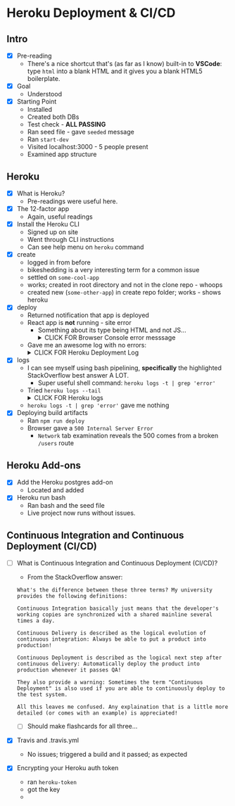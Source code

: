 # Heroku Deployment & CI/CD

## Intro

- [x] Pre-reading
  - There's a nice shortcut that's (as far as I know) built-in to **VSCode**: type `html` into a blank HTML and it gives you a blank HTML5 boilerplate.
- [x] Goal
  - Understood
- [x] Starting Point
  - Installed
  - Created both DBs
  - Test check - **ALL PASSING**
  - Ran seed file - gave `seeded` message
  - Ran `start-dev`
  - Visited localhost:3000 - 5 people present
  - Examined app structure

## Heroku

- [x] What is Heroku?
  - Pre-readings were useful here.
- [x] The 12-factor app
  - Again, useful readings
- [x] Install the Heroku CLI
  - Signed up on site
  - Went through CLI instructions
  - Can see help menu on `heroku` command
- [x] create
  - logged in from before
  - bikeshedding is a very interesting term for a common issue
  - settled on `some-cool-app`
  - works; created in root directory and not in the clone repo - whoops
  - created new (`some-other-app`) in create repo folder; works - shows heroku
- [x] deploy
  - Returned notification that app is deployed
  - React app is **not** running - site error
    - Something about its type being HTML and not JS...
      <details>
      <summary>CLICK FOR Browser Console error messsage</summary>
      ```
      some-other-app.herokuapp.com/:1 Refused to execute script from 'https://some-other-app.herokuapp.com/bundle.js' because its MIME type ('text/html') is not executable, and strict MIME type checking is enabled.
      ```
      </details>
  - Gave me an awesome log with no errors:
    <details>
    <summary>CLICK FOR Heroku Deployment Log</summary>
    ```
    0:50 -> Colombo -> ~/Google Drive/FS/Review-Week/PairExercise.Deployment.Solution ->  master -> git push heroku master
    Enumerating objects: 115, done.
    Counting objects: 100% (115/115), done.
    Delta compression using up to 4 threads
    Compressing objects: 100% (70/70), done.
    Writing objects: 100% (115/115), 733.89 KiB | 52.42 MiB/s, done.
    Total 115 (delta 41), reused 115 (delta 41)
    remote: Compressing source files... done.
    remote: Building source:
    remote:
    remote: -----> Node.js app detected
    remote:
    remote: -----> Creating runtime environment
    remote:
    remote:        NPM_CONFIG_LOGLEVEL=error
    remote:        NODE_ENV=production
    remote:        NODE_MODULES_CACHE=true
    remote:        NODE_VERBOSE=false
    remote:
    remote: -----> Installing binaries
    remote:        engines.node (package.json):  unspecified
    remote:        engines.npm (package.json):   unspecified (use default)
    remote:
    remote:        Resolving node version 8.x...
    remote:        Downloading and installing node 8.12.0...
    remote:        Using default npm version: 6.4.1
    remote:
    remote: -----> Building dependencies
    remote:        Installing node modules (package.json + package-lock)
    remote:
    remote:        > nodemon@1.18.4 postinstall /tmp/build_5f1e1bf7e9d8fc99fa2bbb05ccd12c17/node_modules/nodemon
    remote:        > node bin/postinstall || exit 0
    remote:
    remote:        Love nodemon? You can now support the project via the open collective:
    remote:         > https://opencollective.com/nodemon/donate
    remote:
    remote:        added 756 packages from 931 contributors and audited 8718 packages in 18.94s
    remote:        found 0 vulnerabilities
    remote:
    remote:
    remote: -----> Caching build
    remote:        - node_modules
    remote:
    remote: -----> Pruning devDependencies
    remote:        removed 430 packages and audited 2441 packages in 8.553s
    remote:        found 0 vulnerabilities
    remote:
    remote:
    remote: -----> Build succeeded!
    remote: -----> Discovering process types
    remote:        Procfile declares types     -> (none)
    remote:        Default types for buildpack -> web
    remote:
    remote: -----> Compressing...
    remote:        Done: 21.6M
    remote: -----> Launching...
    remote:        Released v3
    remote:        https://some-other-app.herokuapp.com/ deployed to Heroku
    remote:
    remote: Verifying deploy... done.
    To https://git.heroku.com/some-other-app.git
    * [new branch]      master -> master
    ```
    </details>
- [x] logs
  - I can see myself using bash pipelining, **specifically** the highlighted StackOverflow best answer A LOT.
    - Super useful shell command: `heroku logs -t | grep 'error'`
  - Tried `heroku logs --tail`
    <details>
    <summary>CLICK FOR Heroku logs</summary>
    ```
    2018-10-27T04:50:26.735976+00:00 app[api]: Enable Logplex by user chrismejia10@gmail.com
    2018-10-27T04:50:26.625398+00:00 app[api]: Release v1 created by user chrismejia10@gmail.com
    2018-10-27T04:50:26.735976+00:00 app[api]: Release v2 created by user chrismejia10@gmail.com
    2018-10-27T04:50:26.625398+00:00 app[api]: Initial release by user chrismejia10@gmail.com
    2018-10-27T04:52:27.000000+00:00 app[api]: Build started by user chrismejia10@gmail.com
    2018-10-27T04:53:03.378730+00:00 app[api]: Release v3 created by user chrismejia10@gmail.com
    2018-10-27T04:53:03.402033+00:00 app[api]: Scaled to web@1:Free by user chrismejia10@gmail.com
    2018-10-27T04:53:03.378730+00:00 app[api]: Deploy c4cac35a by user chrismejia10@gmail.com
    2018-10-27T04:53:06.000000+00:00 app[api]: Build succeeded
    2018-10-27T04:53:09.443815+00:00 heroku[web.1]: Starting process with command `npm start`
    2018-10-27T04:53:13.393231+00:00 app[web.1]:
    2018-10-27T04:53:13.393253+00:00 app[web.1]: > deployment-exercise@1.0.0 start /app
    2018-10-27T04:53:13.393255+00:00 app[web.1]: > node server/index.js
    2018-10-27T04:53:13.393256+00:00 app[web.1]:
    2018-10-27T04:53:14.955541+00:00 app[web.1]: listening on port 48597
    2018-10-27T04:53:15.192343+00:00 heroku[web.1]: State changed from starting to up
    2018-10-27T04:55:40.100463+00:00 heroku[router]: at=info method=GET path="/" host=some-other-app.herokuapp.com request_id=c4e15e87-9596-43b9-891c-8a26fbf8a663 fwd="69.123.21.101" dyno=web.1 connect=1ms service=40ms status=200 bytes=1052 protocol=https
    2018-10-27T04:55:40.192426+00:00 heroku[router]: at=info method=GET path="/bundle.js" host=some-other-app.herokuapp.com request_id=b428dd1b-e6f0-46e9-aa2b-aecc98b19969 fwd="69.123.21.101" dyno=web.1 connect=1ms service=13ms status=404 bytes=392 protocol=https
    2018-10-27T04:55:42.214050+00:00 heroku[router]: at=info method=GET path="/favicon.ico" host=some-other-app.herokuapp.com request_id=4dc3ce36-f06a-4e73-8197-1a87a823fcb0 fwd="69.123.21.101" dyno=web.1 connect=1ms service=4ms status=404 bytes=394 protocol=https
    ```
    </details>
  - `heroku logs -t | grep 'error'` gave me nothing
- [x] Deploying build artifacts
  - Ran `npm run deploy`
  - Browser gave a `500 Internal Server Error`
    - `Network` tab examination reveals the 500 comes from a broken `/users` route

## Heroku Add-ons

- [x] Add the Heroku postgres add-on
  - Located and added
- [x] Heroku run bash
  - Ran bash and the seed file
  - Live project now runs without issues.

## Continuous Integration and Continuous Deployment (CI/CD)

- [ ] What is Continuous Integration and Continuous Deployment (CI/CD)?

  - From the StackOverflow answer:

  ```
  What's the difference between these three terms? My university provides the following definitions:

  Continuous Integration basically just means that the developer's working copies are synchronized with a shared mainline several times a day.

  Continuous Delivery is described as the logical evolution of continuous integration: Always be able to put a product into production!

  Continuous Deployment is described as the logical next step after continuous delivery: Automatically deploy the product into production whenever it passes QA!

  They also provide a warning: Sometimes the term "Continuous Deployment" is also used if you are able to continuously deploy to the test system.

  All this leaves me confused. Any explaination that is a little more detailed (or comes with an example) is appreciated!
  ```

  - [ ] Should make flashcards for all three...

- [x] Travis and .travis.yml
  - No issues; triggered a build and it passed; as expected
- [x] Encrypting your Heroku auth token
  - ran `heroku-token`
  - got the key
  -
